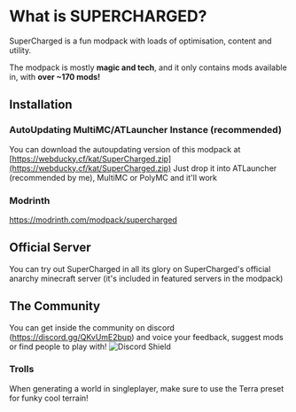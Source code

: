 # What is SUPERCHARGED?
SuperCharged is a fun modpack with loads of optimisation, content and utility.

The modpack is mostly **magic and tech**, and it only contains mods available in, with **over ~170 mods!**
## Installation
### AutoUpdating MultiMC/ATLauncher Instance (recommended)
You can download the autoupdating version of this modpack at  [https://webducky.cf/kat/SuperCharged.zip](https://webducky.cf/kat/SuperCharged.zip)  Just drop it into ATLauncher (recommended by me), MultiMC or PolyMC and it'll work
### Modrinth
https://modrinth.com/modpack/supercharged
## Official Server

You can try out SuperCharged in all its glory on SuperCharged's official anarchy minecraft server (it's included in featured servers in the modpack)

## The Community
You can get inside the community on discord (https://discord.gg/QKvUmE2bup) and voice your feedback, suggest mods or find people to play with!
![Discord Shield](https://discordapp.com/api/guilds/979653190465249310/widget.png?style=banner2  )
### Trolls
When generating a world in singleplayer, make sure to use the Terra preset for funky cool terrain!
